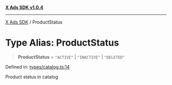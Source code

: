 [**X Ads SDK v1.0.4**](../README.md)

***

[X Ads SDK](../globals.md) / ProductStatus

# Type Alias: ProductStatus

> **ProductStatus** = `"ACTIVE"` \| `"INACTIVE"` \| `"DELETED"`

Defined in: [types/catalog.ts:14](https://github.com/kage1020/x-ads-sdk/blob/main/src/types/catalog.ts#L14)

Product status in catalog
